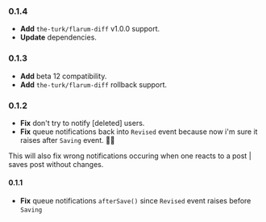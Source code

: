 ### 0.1.4

- **Add** `the-turk/flarum-diff` v1.0.0 support.
- **Update** dependencies.

### 0.1.3
- **Add** beta 12 compatibility.
- **Add** `the-turk/flarum-diff` rollback support.

### 0.1.2

- **Fix** don't try to notify [deleted] users.
- **Fix** queue notifications back into `Revised` event because now i'm sure it raises after `Saving` event. 🤦‍♂️

This will also fix wrong notifications occuring when one reacts to a post | saves post without changes.

#### 0.1.1

- **Fix** queue notifications `afterSave()` since `Revised` event raises before `Saving`